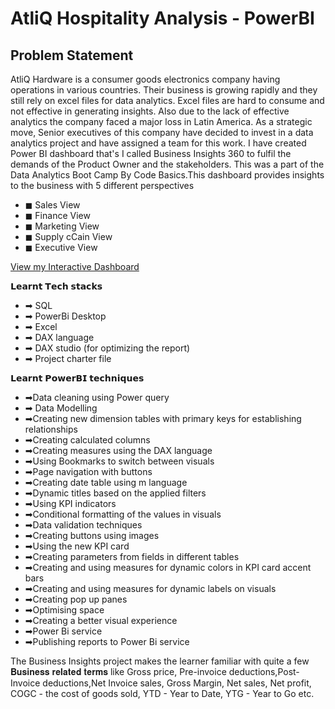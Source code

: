 # AtliQ Hospitality Analysis - PowerBI


## Problem Statement
AtliQ Hardware is a consumer goods electronics company having operations in various countries. Their business is growing rapidly and they still rely on excel files for data analytics. Excel files are hard to consume and not effective in generating insights. Also due to the lack of effective analytics the company faced a major loss in Latin America.
As a strategic move, Senior executives of this company have decided to invest in a data analytics project and have assigned a team for this work.
I have created Power BI dashboard that's I called Business Insights 360 to fulfil the demands of the Product Owner and the stakeholders. This was a part of the Data Analytics Boot Camp By Code Basics.This dashboard provides insights to the business with 5 different perspectives
- ◼ Sales View
- ◼ Finance View
- ◼ Marketing View
- ◼ Supply cCain View
- ◼ Executive View

[View my Interactive Dashboard](https://lnkd.in/dGf6J-v2)

𝗟𝗲𝗮𝗿𝗻𝘁 𝗧𝗲𝗰𝗵 𝘀𝘁𝗮𝗰𝗸𝘀
- ➡ SQL
- ➡ PowerBi Desktop
- ➡ Excel
- ➡ DAX language
- ➡ DAX studio (for optimizing the report)
- ➡ Project charter file
 
 𝗟𝗲𝗮𝗿𝗻𝘁 𝗣𝗼𝘄𝗲𝗿𝗕𝗜 𝘁𝗲𝗰𝗵𝗻𝗶𝗾𝘂𝗲𝘀
- ➡Data cleaning using Power query
- ➡ Data Modelling
- ➡Creating new dimension tables with primary keys for establishing relationships
- ➡Creating calculated columns
- ➡Creating measures using the DAX language
- ➡Using Bookmarks to switch between visuals
- ➡Page navigation with buttons
- ➡Creating date table using m language
- ➡Dynamic titles based on the applied filters
- ➡Using KPI indicators
- ➡Conditional formatting of the values in visuals
- ➡Data validation techniques
- ➡Creating buttons using images
- ➡Using the new KPI card
- ➡Creating parameters from fields in different tables
- ➡Creating and using measures for dynamic colors in KPI card accent bars
- ➡Creating and using measures for dynamic labels on visuals
- ➡Creating pop up panes
- ➡Optimising space
- ➡Creating a better visual experience
- ➡Power Bi service
- ➡Publishing reports to Power Bi service
 
The Business Insights project makes the learner familiar with quite a few 𝐁𝐮𝐬𝐢𝐧𝐞𝐬𝐬 𝐫𝐞𝐥𝐚𝐭𝐞𝐝 𝐭𝐞𝐫𝐦𝐬 like Gross price, Pre-invoice deductions,Post-Invoice deductions,Net Invoice sales, Gross Margin, Net sales, Net profit, COGC - the cost of goods sold, YTD - Year to Date, YTG - Year to Go etc.


